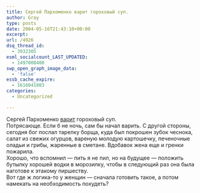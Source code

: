 ```yaml
---
title: Сергей Пархоменко варит гороховый суп.
author: Gray
type: posts
date: 2004-05-16T21:43:10+00:00
excerpt:
url: /4926
dsq_thread_id:
  - 3932305
esml_socialcount_LAST_UPDATED:
  - 1497008408
swp_open_graph_image_data:
  - 'false'
essb_cache_expire:
  - 1616041803
categories:
  - Uncategorized

---
```








Сергей Пархоменко <a href="http://www.livejournal.com/users/cook/4291.html" target="_blank">варит</a> гороховый суп.  
Потрясающе. Если б не ночь, сам бы начал варить. С другой стороны, сегодня бог послал тарелку борща, куда был покрошен зубок чеснока, салат из свежих огурцов, вареную молодую картошечку, печеночные оладьи и грибы, жаренные в сметане. Вдобавок жена еще и гренки пожарила.  
Хорошо, что вспомнил &#8212; пить я не пил, но на будущее &#8212; положить бутылку хорошей водки в морозилку, чтобы в следующий раз она была наготове к этакому пиршеству.  
Вот где ж логика-то у женщин &#8212; сначала готовить такое, а потом намекать на необходимость похудеть?